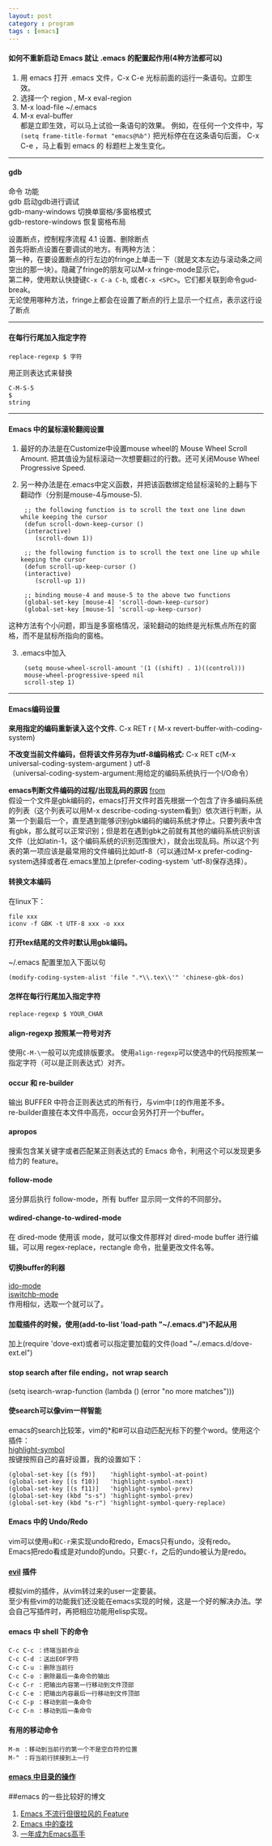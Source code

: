 ```yaml
---
layout: post
category : program
tags : [emacs]
---
```


#### 如何不重新启动 Emacs 就让 .emacs 的配置起作用(4种方法都可以)

1. 用 emacs 打开 .emacs 文件，C-x C-e 光标前面的运行一条语句。立即生效。  
2. 选择一个 region , M-x eval-region  
3. M-x load-file ~/.emacs  
4. M-x eval-buffer  
都是立即生效，可以马上试验一条语句的效果。 例如，在任何一个文件中，写  
` (setq frame-title-format "emacs@%b") ` 
把光标停在在这条语句后面， C-x C-e ，马上看到 emacs 的 标题栏上发生变化。

---
#### gdb  
命令                 功能   
gdb                  启动gdb进行调试   
gdb-many-windows     切换单窗格/多窗格模式   
gdb-restore-windows  恢复窗格布局  
  
设置断点，控制程序流程 4.1 设置、删除断点  
首先将断点设置在要调试的地方。有两种方法：  
第一种，在要设置断点的行左边的fringe上单击一下（就是文本左边与滚动条之间空出的那一块）。隐藏了fringe的朋友可以M-x fringe-mode显示它。  
第二种，使用默认快捷键` C-x C-a C-b `, 或者` C-x <SPC> `。它们都关联到命令gud-break。  
无论使用哪种方法，fringe上都会在设置了断点的行上显示一个红点，表示这行设了断点  

---

#### 在每行行尾加入指定字符

	replace-regexp $ 字符
用正则表达式来替换

	C-M-S-5 
	$ 
	string
    
---
#### Emacs 中的鼠标滚轮翻阅设置
1. 最好的办法是在Customize中设置mouse wheel的 Mouse Wheel Scroll Amount.
把其值设为鼠标滚动一次想要翻过的行数。还可关闭Mouse Wheel Progressive Speed.

2. 另一种办法是在.emacs中定义函数，并把该函数绑定给鼠标滚轮的上翻与下翻动作（分别是mouse-4与mouse-5).

		;; the following function is to scroll the text one line down while keeping the cursor
		(defun scroll-down-keep-cursor ()
		(interactive)
		   (scroll-down 1))
		
		;; the following function is to scroll the text one line up while keeping the cursor
		(defun scroll-up-keep-cursor ()
		(interactive)
		   (scroll-up 1))
		
		;; binding mouse-4 and mouse-5 to the above two functions
		(global-set-key [mouse-4] 'scroll-down-keep-cursor)
		(global-set-key [mouse-5] 'scroll-up-keep-cursor)
这种方法有个小问题，即当是多窗格情况，滚轮翻动的始终是光标焦点所在的窗格，而不是鼠标所指向的窗格。

3. .emacs中加入

		(setq mouse-wheel-scroll-amount '(1 ((shift) . 1)((control)))
		mouse-wheel-progressive-speed nil
		scroll-step 1)

---
#### Emacs编码设置

**来用指定的编码重新读入这个文件.**
C-x RET r ( M-x revert-buffer-with-coding-system)  

**不改变当前文件编码，但将该文件另存为utf-8编码格式:**
C-x RET c(M-x universal-coding-system-argument ) utf-8  
（universal-coding-system-argument:用给定的编码系统执行一个I/O命令）


**emacs判断文件编码的过程/出现乱码的原因**
[from](http://blog.waterlin.org/articles/set-emacs-default-coding-system.html)  
假设一个文件是gbk编码的，emacs打开文件时首先根据一个包含了许多编码系统的列表（这个列表可以用M-x describe-coding-system看到）依次进行判断，从第一个到最后一个，直至遇到能够识别gbk编码的编码系统才停止。只要列表中含有gbk，那么就可以正常识别；但是若在遇到gbk之前就有其他的编码系统识别该文件（比如latin-1，这个编码系统的识别范围很大），就会出现乱码。所以这个列表的第一项应该是最常用的文件编码比如utf-8（可以通过M-x prefer-coding-system选择或者在.emacs里加上(prefer-coding-system 'utf-8)保存选择）。

#### 转换文本编码
在linux下：

	file xxx
	iconv -f GBK -t UTF-8 xxx -o xxx

#### 打开tex结尾的文件时默认用gbk编码。
~/.emacs 配置里加入下面以句

	(modify-coding-system-alist 'file ".*\\.tex\\'" 'chinese-gbk-dos)

#### 怎样在每行行尾加入指定字符
` replace-regexp $ YOUR_CHAR `

#### align-regexp 按照某一符号对齐
使用` C-M-\ `一般可以完成排版要求。
使用` align-regexp `可以使选中的代码按照某一指定字符（可以是正则表达式）对齐。

#### occur 和 re-builder
输出 BUFFER 中符合正则表达式的所有行，与vim中` [I `的作用差不多。  
re-builder直接在本文件中高亮，occur会另外打开一个buffer。

#### apropos
搜索包含某关键字或者匹配某正则表达式的 Emacs 命令，利用这个可以发现更多给力的 feature。

#### follow-mode
竖分屏后执行 follow-mode，所有 buffer 显示同一文件的不同部分。

#### wdired-change-to-wdired-mode
在 dired-mode 使用该 mode，就可以像文件那样对 dired-mode buffer 进行编辑，可以用 regex-replace，rectangle 命令，批量更改文件名等。

#### 切换buffer的利器
[ido-mode](http://emacswiki.org/emacs/InteractivelyDoThings)  
[iswitchb-mode](http://www.emacswiki.org/cgi-bin/emacs-en/IswitchBuffers)  
作用相似，选取一个就可以了。

#### 加载插件的时候，使用(add-to-list 'load-path "~/.emacs.d")不起从用
加上(require 'dove-ext)或者可以指定要加载的文件(load "~/.emacs.d/dove-ext.el")

#### stop search after file ending，not wrap search
(setq isearch-wrap-function (lambda () (error "no more matches")))

#### 使search可以像vim一样智能
emacs的search比较笨，vim的\*和#可以自动匹配光标下的整个word。使用这个插件：  
[highlight-symbol](http://nschum.de/src/emacs/highlight-symbol/)  
按键按照自己的喜好设置，我的设置如下：  

	(global-set-key [(s f9)]    'highlight-symbol-at-point)
	(global-set-key [(s f10)]   'highlight-symbol-next)
	(global-set-key [(s f11)]   'highlight-symbol-prev)
	(global-set-key (kbd "s-s") 'highlight-symbol-prev)
	(global-set-key (kbd "s-r") 'highlight-symbol-query-replace)


#### Emacs 中的 Undo/Redo
vim可以使用` u `和` C-r `来实现undo和redo，Emacs只有undo，没有redo。  
Emacs把redo看成是对undo的undo。只要` C-f `，之后的undo被认为是redo。

#### [evil](http://emacswiki.org/emacs/Evil) 插件
模拟vim的插件，从vim转过来的user一定要装。  
至少有些vim的功能我们还没能在emacs实现的时候，这是一个好的解决办法。学会自己写插件时，再把相应功能用elisp实现。

#### emacs 中 shell 下的命令

	C-c C-c ：终端当前作业
	C-c C-d ：送出EOF字符
	C-c C-u ：删除当前行
	C-c C-o ：删除最后一条命令的输出
	C-c C-r ：把输出内容第一行移动到文件顶部
	C-c C-e ：把输出内容最后一行移动到文件顶部
	C-c C-p ：移动到前一条命令
	C-c C-n ：移动到后一条命令
	
#### 有用的移动命令

	M-m ：移动到当前行的第一个不是空白符的位置
	M-^ ：将当前行拼接到上一行

#### [emacs 中目录的操作](http://blog.csdn.net/pfanaya/article/details/6967929)


##emacs 的一些比较好的博文
1. [Emacs 不流行但很拉风的 Feature](http://blog.zhengdong.me/2011/03/31/emacs-features/)
2. [Emacs 中的查找](http://ann77.emacser.com/Emacs/EmacsSearch.html)
3. [一年成为Emacs高手](http://blog.csdn.net/redguardtoo/article/details/7222501)

